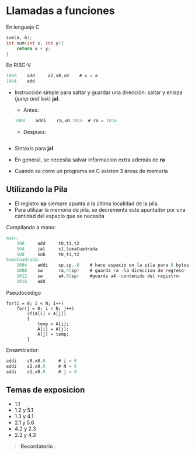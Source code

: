 # Llamadas a funciones

En lenguaje C
```C
sum(a, b);
int sum(int x, int y){
    return x + y;
}
```
En RISC-V
```verilog 
1000    add     a2,s0,x0    # x = a
1004    add 
```

* Instrucción simple para saltar y guardar una dirección: saltar y enlaza (_jump and link_) __jal__.
    * Antes:
    ```verilog
    1008    addi    ra,x0,1016  # ra = 1016

    ```
    * Despues:
    ```verilog
    
    ```
* Sintaxis para __jal__ 

* En general, se necesita salvar informacion extra además de __ra__
* Cuando se corre un programa en C existen 3 áreas de memoria

## Utilizando la Pila
* El registro __sp__ siempre apunta a la última localidad de la pila.
* Para utilizar la memoria de pila, se decrementa este apuntador por una cantidad del espacio que se necesita 

Compilando a mano:
```verilog
main:
    500     add     t0,t1,t2
    504     jal     x1,SumaCuadrada
    508     sub     t0,t1,t2
SumaCuadrada:
    1004    addi    sp,sp,-8    # hace espacio en la pila para 8 bytes
    1008    sw      ra,4(sp)    # guarda ra -la direccion de regreso-
    1012    sw      a4,0(sp)    #guarda a4 -contenido del registro-
    1016    add
```

Pseudocodigo
```
for(i = 0; i < N; i++)
    for(j = 0; i < N; j++)
        if(A[i] > A[j])
        {
            temp = A[i];
            A[i] = A[j];
            A[j] = temp;
        }
```
Ensamblador:
```verilog
addi    s0,x0,0     # i = 0
addi    s2,x0,6     # N = 6
addi    s1,x0,0     # j = 0
```

## Temas de exposicion
* 1.1
* 1.2 y 5.1
* 1.3 y 4.1
* 2.1 y 5.6
* 4.2 y 2.3 
* 2.2 y 4.3



> __Recordatorio__ : 